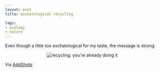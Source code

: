 ```yaml
---
layout: post
title: eschatological recycling

tags:
- ecology
- nature
---
```

Even though a little too eschatological for my taste, the message is strong:

<div style="text-align:center">
    <img src="uploads/greenpeace_eschatological_recycling" alt="recycling: you're already doing it"/>
</div>

Via [AddShots](http://addshots.blogspot.com/2008/05/greenpeace-recycle.html)
